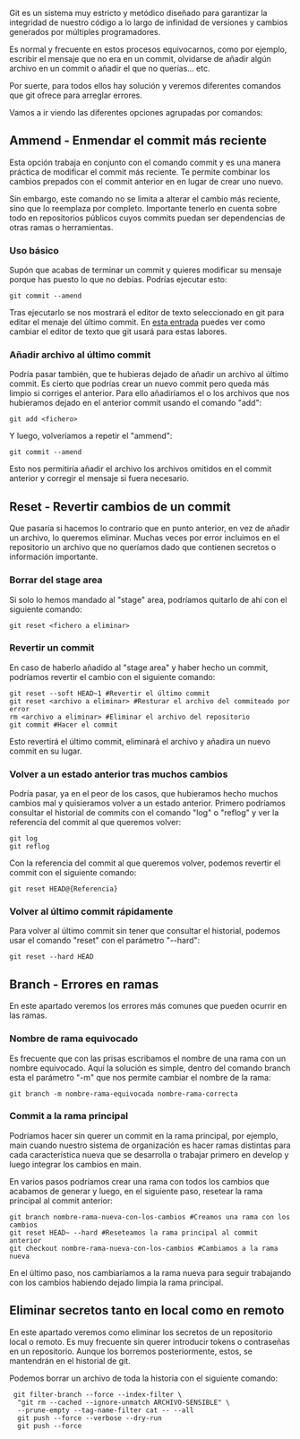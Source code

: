 

Git es un sistema muy estricto y metódico diseñado para garantizar la integridad de nuestro
código a lo largo de infinidad de versiones y cambios generados por múltiples programadores.

Es normal y frecuente en estos procesos equivocarnos, como por ejemplo, escribir el mensaje
que no era en un commit, olvidarse de añadir algún archivo en un commit o añadir el que no querías... etc.

Por suerte, para todos ellos hay solución y veremos diferentes comandos que git ofrece para arreglar errores.

Vamos a ir viendo las diferentes opciones agrupadas por comandos:

## Ammend - Enmendar el commit más reciente
Esta opción trabaja en conjunto con el comando commit y es una manera práctica de modificar el commit más
reciente. Te permite combinar los cambios prepados con el commit anterior en en lugar de crear uno nuevo.

Sin embargo, este comando no se limita a alterar el cambio más reciente, sino que lo reemplaza por completo.
Importante tenerlo en cuenta sobre todo en repositorios públicos cuyos commits puedan ser dependencias de otras
ramas o herramientas.

### Uso básico
Supón que acabas de terminar un commit y quieres modificar su mensaje porque has puesto lo que no debías. Podrías ejecutar esto:
``` shell
git commit --amend
```

Tras ejecutarlo se nos mostrará el editor de texto seleccionado en git para editar el menaje del último commit. En [esta entrada](/docs/notas/configurar_editor_commits.md) puedes
ver como cambiar el editor de texto que git usará para estas labores.


### Añadir archivo al último commit
Podría pasar también, que te hubieras dejado de añadir un archivo al último commit. Es cierto que podrías crear un nuevo commit pero queda más limpio si corriges el anterior.
Para ello añadiríamos el o los archivos que nos hubieramos dejado en el anterior commit usando el comando "add":
``` shell
git add <fichero>
```

Y luego, volveríamos a repetir el "ammend":

``` shell
git commit --amend
```
Esto nos permitiría añadir el archivo los archivos omitidos en el commit anterior y corregir el mensaje si fuera necesario.


## Reset - Revertir cambios de un commit
Que pasaría si hacemos lo contrario que en punto anterior, en vez de añadir un archivo, lo queremos eliminar. Muchas veces por error incluimos en el 
repositorio un archivo que no queríamos dado que contienen secretos o información importante.

### Borrar del stage area
Si solo lo hemos mandado al "stage" area, podríamos quitarlo de ahí con el siguiente comando:
``` shell
git reset <fichero a eliminar>
```
### Revertir un commit
En caso de haberlo añadido al "stage area" y haber hecho un commit, podríamos revertir el cambio con el siguiente comando:
``` shell
git reset --soft HEAD~1 #Revertir el último commit
git reset <archivo a eliminar> #Resturar el archivo del commiteado por error
rm <archivo a eliminar> #Eliminar el archivo del repositorio
git commit #Hacer el commit
```
Esto revertirá el último commit, eliminará el archivo y añadira un nuevo commit en su lugar.


### Volver a un estado anterior tras muchos cambios
Podría pasar, ya en el peor de los casos, que hubieramos hecho muchos cambios mal y quisieramos volver a un estado anterior.
Primero podríamos consultar el historial de commits con el comando "log" o "reflog" y ver la referencia del commit al que queremos volver:
``` shell
git log
git reflog
```

Con la referencia del commit al que queremos volver, podemos revertir el commit con el siguiente comando:
``` shell
git reset HEAD@{Referencia}
```

### Volver al último commit rápidamente
Para volver al último commit sin tener que consultar el historial, podemos usar el comando "reset" con el parámetro "--hard":
``` shell
git reset --hard HEAD
```


## Branch - Errores en ramas 
En este apartado veremos los errores más comunes que pueden ocurrir en las ramas.

### Nombre de rama equivocado
Es frecuente que con las prisas escribamos el nombre de una rama con un nombre equivocado. Aquí la solución es simple, dentro del comando branch esta
el parámetro "-m" que nos permite cambiar el nombre de la rama:
```shell
git branch -m nombre-rama-equivocada nombre-rama-correcta
```

### Commit a la rama principal
Podríamos hacer sin querer un commit en la rama principal, por ejemplo, main cuando nuestro sistema de organización es hacer ramas distintas para 
cada característica nueva que se desarrolla o trabajar primero en develop y luego integrar los cambios en main.

En varios pasos podríamos crear una rama con todos los cambios que acabamos de generar y luego, en el siguiente paso, resetear la rama principal
al commit anterior:
``` shell
git branch nombre-rama-nueva-con-los-cambios #Creamos una rama con los cambios
git reset HEAD~ --hard #Reseteamos la rama principal al commit anterior
git checkout nombre-rama-nueva-con-los-cambios #Cambiamos a la rama nueva
```
En el último paso, nos cambiaríamos a la rama nueva para seguir trabajando con los cambios habiendo dejado limpia la rama principal.

## Eliminar secretos tanto en local como en remoto
En este apartado veremos como eliminar los secretos de un repositorio local o remoto. Es 
muy frecuente sin querer introducir tokens o contraseñas en un repositorio. Aunque los borremos posteriormente,
estos, se mantendrán en el historial de git.

Podemos borrar un archivo de toda la historia con el siguiente comando:
``` shell
 git filter-branch --force --index-filter \
  "git rm --cached --ignore-unmatch ARCHIVO-SENSIBLE" \
  --prune-empty --tag-name-filter cat -- --all
  git push --force --verbose --dry-run
  git push --force
```



